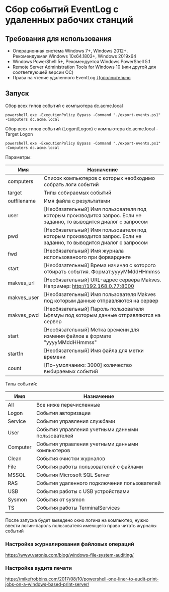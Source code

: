 # Сбор событий EventLog c удаленных рабочих станций

## Требования для использования

+ Операционная система Windows 7+, Windows 2012+. Рекомендуемая Windows 10x64.1803+, Windows 2019x64
+ Windows PowerShell 5+, Рекомендуется Windows PowerShell 5.1
+ Remote Server Administration Tools for Windows 10 (или другой для соответвующей версии ОС)
+ Права на чтение удаленного EventLog [Дополнительно](https://support.microsoft.com/ru-ru/help/323076/how-to-set-event-log-security-locally-or-by-using-group-policy)

## Запуск

Сбор всех типов событий с компьютера dc.acme.local

```
powershell.exe -ExecutionPolicy Bypass -Command "./export-events.ps1" -Computers dc.acme.local
```

Сбор всех типов событий (Logon/Logon) с компьютера dc.acme.local -Target Logon

```
powershell.exe -ExecutionPolicy Bypass -Command "./export-events.ps1" -Computers dc.acme.local
```

Параметры:

| Имя              | Назначение                                                                                                        |
|------------------|-------------------------------------------------------------------------------------------------------------------|
| computers        | Список компьютеров с которых необходимо собрать логи событий                                                      |
| target           | Типы собираемых событий                                                                                           |
| outfilename      | Имя файла с результатами                                                                                          |
| user             | [Необязательный] Имя пользователя под которым производится запрос. Если не заданно, то выводится диалог с запросом |
| pwd              | [Необязательный] Имя пользователя под которым производится запрос. Если не заданно, то выводится диалог с запросом |
| fwd              | [Необязательный] Имя журнала использованоого при форвардинге                                                     |
| start            | [Необязательный] Врема начиная с которого отбирать события. Формат:yyyyMMddHHmmss                                |
| makves_url  | [Необязательный] URL-адрес сервера Makves. Например: http://192.168.0.77:8000          |
| makves_user | [Необязательный] Имя пользователя Makves под которым данные отправляются на сервер     |
| makves_pwd  | [Необязательный] Пароль пользователя Ьфлмуы под которым данные отправляются на сервер  |
| start  | [Необязательный] Метка времени для измения файлов в формате "yyyyMMddHHmmss"       |
| startfn | [Необязательный] Имя файла для метки времени |
| count            | [По-умолчанию: 3000] количество выбираемых событий                                                               |

Типы событий:

| Имя              | Назначение                                                                                                       |
|------------------|------------------------------------------------------------------------------------------------------------------|
| All              | Все ниже перечисленные                                                                                           |
| Logon            | События авторизации                                                                                              |
| Service          | События управления службами                                                                                      |
| User             | События управления учетными данными пользователей                                                                |
| Computer         | События управления учетными данными компьютеров                                                                  |
| Clean            | События очистки журналов                                                                                         |
| File             | События работы пользователей с файлами                                                                           |
| MSSQL            | События Microsoft SQL Server                                                                                     |
| RAS              | События удаленного подключения пользователей                                                                     |
| USB              | События работы с USB устройствами                                                                                |
| Sysmon           | События от sysmon                                                                                                |
| TS               | События работы TerminalServices                                                                                  |

После запуска будет выведено окно логина на компьютер, нужно ввести логин-пароль пользователя имеющего право читать журналы событий

### Настройка журналирования файловых операций

https://www.varonis.com/blog/windows-file-system-auditing/

### Настройка аудита печати

https://mikefrobbins.com/2017/08/10/powershell-one-liner-to-audit-print-jobs-on-a-windows-based-print-server/
